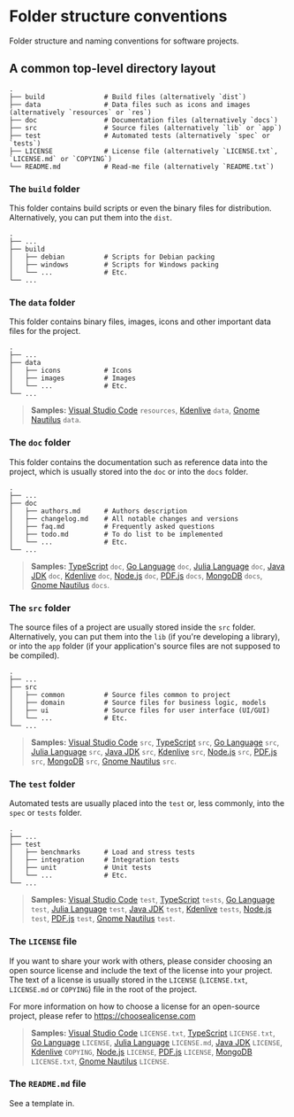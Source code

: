 # Folder structure conventions

Folder structure and naming conventions for software projects.

## A common top-level directory layout

    .
    ├── build               # Build files (alternatively `dist`)
    ├── data                # Data files such as icons and images (alternatively `resources` or `res`)
    ├── doc                 # Documentation files (alternatively `docs`)
    ├── src                 # Source files (alternatively `lib` or `app`)
    ├── test                # Automated tests (alternatively `spec` or `tests`)
    ├── LICENSE             # License file (alternatively `LICENSE.txt`, `LICENSE.md` or `COPYING`)
    └── README.md           # Read-me file (alternatively `README.txt`)

### The `build` folder

This folder contains build scripts or even the binary files for distribution.
Alternatively, you can put them into the `dist`.

    .
    ├── ...
    ├── build
    │   ├── debian          # Scripts for Debian packing
    │   ├── windows         # Scripts for Windows packing
    │   └── ...             # Etc.
    └── ...

### The `data` folder

This folder contains binary files, images, icons and other important data files for the project.

    .
    ├── ...
    ├── data
    │   ├── icons           # Icons
    │   ├── images          # Images
    │   └── ...             # Etc.
    └── ...

> **Samples:**
[Visual Studio Code](https://github.com/microsoft/vscode) `resources`,
[Kdenlive](https://github.com/KDE/kdenlive) `data`,
[Gnome Nautilus](https://github.com/GNOME/nautilus) `data`.

### The `doc` folder

This folder contains the documentation such as reference data into the project, which is usually stored into the `doc` or into the `docs` folder.

    .
    ├── ...
    ├── doc
    │   ├── authors.md      # Authors description
    │   ├── changelog.md    # All notable changes and versions
    │   ├── faq.md          # Frequently asked questions
    │   ├── todo.md         # To do list to be implemented
    │   └── ...             # Etc.
    └── ...

> **Samples:**
[TypeScript](https://github.com/microsoft/TypeScript) `doc`,
[Go Language](https://github.com/golang/go) `doc`,
[Julia Language](https://github.com/JuliaLang/julia) `doc`,
[Java JDK](https://github.com/adoptium/jdk) `doc`,
[Kdenlive](https://github.com/KDE/kdenlive) `doc`,
[Node.js](https://github.com/nodejs/node) `doc`,
[PDF.js](https://github.com/mozilla/pdf.js) `docs`,
[MongoDB](https://github.com/mongodb/mongo) `docs`,
[Gnome Nautilus](https://github.com/GNOME/nautilus) `docs`.

### The `src` folder

The source files of a project are usually stored inside the `src` folder.
Alternatively, you can put them into the `lib` (if you're developing a library), or into the `app` folder (if your application's source files are not supposed to be compiled).

    .
    ├── ...
    ├── src
    │   ├── common          # Source files common to project
    │   ├── domain          # Source files for business logic, models
    │   ├── ui              # Source files for user interface (UI/GUI)
    │   └── ...             # Etc.
    └── ...

> **Samples:**
[Visual Studio Code](https://github.com/microsoft/vscode) `src`,
[TypeScript](https://github.com/microsoft/TypeScript) `src`,
[Go Language](https://github.com/golang/go) `src`,
[Julia Language](https://github.com/JuliaLang/julia) `src`,
[Java JDK](https://github.com/adoptium/jdk) `src`,
[Kdenlive](https://github.com/KDE/kdenlive) `src`,
[Node.js](https://github.com/nodejs/node) `src`,
[PDF.js](https://github.com/mozilla/pdf.js) `src`,
[MongoDB](https://github.com/mongodb/mongo) `src`,
[Gnome Nautilus](https://github.com/GNOME/nautilus) `src`.

### The `test` folder

Automated tests are usually placed into the `test` or, less commonly, into the `spec` or `tests` folder.

    .
    ├── ...
    ├── test
    │   ├── benchmarks      # Load and stress tests
    │   ├── integration     # Integration tests
    │   ├── unit            # Unit tests
    │   └── ...             # Etc.
    └── ...

> **Samples:**
[Visual Studio Code](https://github.com/microsoft/vscode) `test`,
[TypeScript](https://github.com/microsoft/TypeScript) `tests`,
[Go Language](https://github.com/golang/go) `test`,
[Julia Language](https://github.com/JuliaLang/julia) `test`,
[Java JDK](https://github.com/adoptium/jdk) `test`,
[Kdenlive](https://github.com/KDE/kdenlive) `tests`,
[Node.js](https://github.com/nodejs/node) `test`,
[PDF.js](https://github.com/mozilla/pdf.js) `test`,
[Gnome Nautilus](https://github.com/GNOME/nautilus) `test`.

### The `LICENSE` file

If you want to share your work with others, please consider choosing an open
source license and include the text of the license into your project.
The text of a license is usually stored in the `LICENSE` (`LICENSE.txt`, `LICENSE.md` or `COPYING`) file in the root of the project.

For more information on how to choose a license for an open-source project, please refer to <https://choosealicense.com>

> **Samples:**
[Visual Studio Code](https://github.com/microsoft/vscode) `LICENSE.txt`,
[TypeScript](https://github.com/microsoft/TypeScript) `LICENSE.txt`,
[Go Language](https://github.com/golang/go) `LICENSE`,
[Julia Language](https://github.com/JuliaLang/julia) `LICENSE.md`,
[Java JDK](https://github.com/adoptium/jdk) `LICENSE`,
[Kdenlive](https://github.com/KDE/kdenlive) `COPYING`,
[Node.js](https://github.com/nodejs/node) `LICENSE`,
[PDF.js](https://github.com/mozilla/pdf.js) `LICENSE`,
[MongoDB](https://github.com/mongodb/mongo) `LICENSE.txt`,
[Gnome Nautilus](https://github.com/GNOME/nautilus) `LICENSE`.

### The `README.md` file

See a template in.

